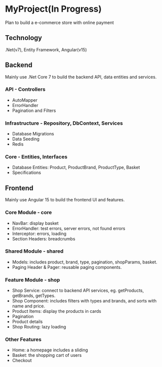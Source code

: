 # MyProject(In Progress)

Plan to build a e-commerce store with online payment


## Technology
.Net(v7), Entity Framework, Angular(v15)

## Backend
Mainly use .Net Core 7 to build the backend API, data entities and services.

### API - Controllers
- AutoMapper
- ErrorHandler
- Pagination and Filters

### Infrastructure - Repository, DbContext, Services
- Database Migrations
- Data Seeding
- Redis

### Core - Entities, Interfaces
- Database Entities: Product, ProductBrand, ProductType, Basket
- Specifications

## Frontend
Mainly use Angular 15 to build the frontend UI and features.

### Core Module - core
- NavBar: display basket
- ErrorHandler: test errors, server errors, not found errors
- Interceptor: errors, loading
- Section Headers: breadcrumbs

### Shared Module - shared
- Models: includes product, brand, type, pagination, shopParams, basket.
- Paging Header & Pager: reusable paging components.

### Feature Module - shop
- Shop Service: connect to backend API services, eg. getProducts, getBrands, getTypes.
- Shop Component: includes filters with types and brands, and sorts with name and price.
- Product Items: display the products in cards
- Pagination
- Product details
- Shop Routing: lazy loading

### Other Features
- Home: a homepage includes a sliding
- Basket: the shopping cart of users
- Checkout